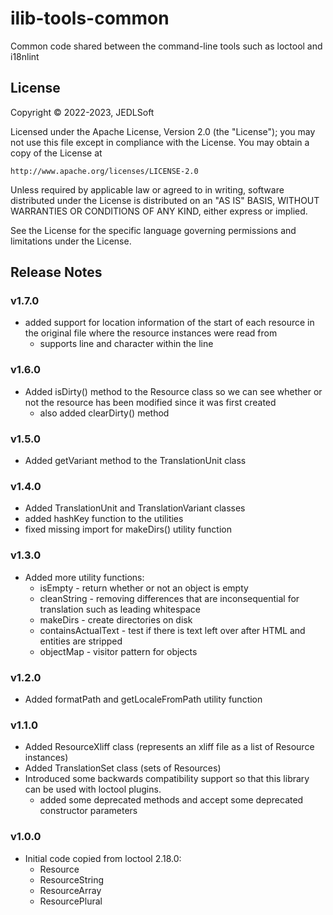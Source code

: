 # ilib-tools-common

Common code shared between the command-line tools such as loctool and i18nlint

## License

Copyright © 2022-2023, JEDLSoft

Licensed under the Apache License, Version 2.0 (the "License");
you may not use this file except in compliance with the License.
You may obtain a copy of the License at

    http://www.apache.org/licenses/LICENSE-2.0

Unless required by applicable law or agreed to in writing, software
distributed under the License is distributed on an "AS IS" BASIS,
WITHOUT WARRANTIES OR CONDITIONS OF ANY KIND, either express or implied.

See the License for the specific language governing permissions and
limitations under the License.

## Release Notes

### v1.7.0

- added support for location information of the start of each resource
  in the original file where the resource instances were read from
    - supports line and character within the line

### v1.6.0

- Added isDirty() method to the Resource class so we can see whether or
  not the resource has been modified since it was first created
    - also added clearDirty() method

### v1.5.0

- Added getVariant method to the TranslationUnit class

### v1.4.0

- Added TranslationUnit and TranslationVariant classes
- added hashKey function to the utilities
- fixed missing import for makeDirs() utility function

### v1.3.0

- Added more utility functions:
    - isEmpty - return whether or not an object is empty
    - cleanString - removing differences that are inconsequential for translation such as leading whitespace
    - makeDirs - create directories on disk
    - containsActualText - test if there is text left over after HTML and entities are stripped
    - objectMap - visitor pattern for objects

### v1.2.0

- Added formatPath and getLocaleFromPath utility function

### v1.1.0

- Added ResourceXliff class (represents an xliff file as a list of Resource instances)
- Added TranslationSet class (sets of Resources)
- Introduced some backwards compatibility support so that this library
  can be used with loctool plugins.
    - added some deprecated methods and accept some deprecated
      constructor parameters

### v1.0.0

- Initial code copied from loctool 2.18.0:
    - Resource
    - ResourceString
    - ResourceArray
    - ResourcePlural
